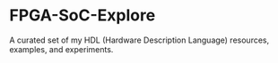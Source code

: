 # FPGA-SoC-Explore
A curated set of my HDL (Hardware Description Language) resources, examples, and experiments.
